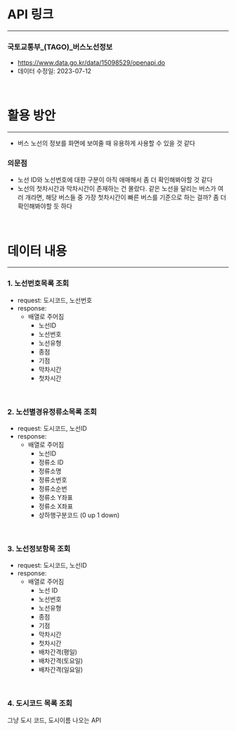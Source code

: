 
# API 링크

---

### 국토교통부_(TAGO)_버스노선정보
- https://www.data.go.kr/data/15098529/openapi.do
- 데이터 수정일: 2023-07-12

<br/>

# 활용 방안

---

- 버스 노선의 정보를 화면에 보여줄 때 유용하게 사용할 수 있을 것 같다


### 의문점
- 노선 ID와 노선번호에 대한 구분이 아직 애매해서 좀 더 확인해봐야할 것 같다
- 노선의 첫차시간과 막차시간이 존재하는 건 몰랐다. 같은 노선을 달리는 버스가 여러 개라면, 해당 버스들 중 가장 첫차시간이 빠른 버스를 기준으로 하는 걸까? 좀 더 확인해봐야할 듯 하다


<br/>

# 데이터 내용

---

### 1. 노선번호목록 조회

- request: 도시코드, 노선번호
- response:
  - 배열로 주어짐
      - 노선ID
      - 노선번호
      - 노선유형
      - 종점
      - 기점
      - 막차시간
      - 첫차시간

<br/>

### 2. 노선별경유정류소목록 조회

- request: 도시코드, 노선ID
- response:
    - 배열로 주어짐
        - 노선ID
        - 정류소 ID
        - 정류소명
        - 정류소번호
        - 정류소순번
        - 정류소 Y좌표
        - 정류소 X좌표
        - 상하행구분코드 (0 up 1 down)

<br/>

### 3. 노선정보항목 조회

- request: 도시코드, 노선ID
- response:
    - 배열로 주어짐
      - 노선 ID
      - 노선번호
      - 노선유형
      - 종점
      - 기점
      - 막차시간
      - 첫차시간
      - 배차간격(평일)
      - 배차간격(토요일)
      - 배차간격(일요일)

<br/>

### 4. 도시코드 목록 조회

그냥 도시 코드, 도시이름 나오는 API



